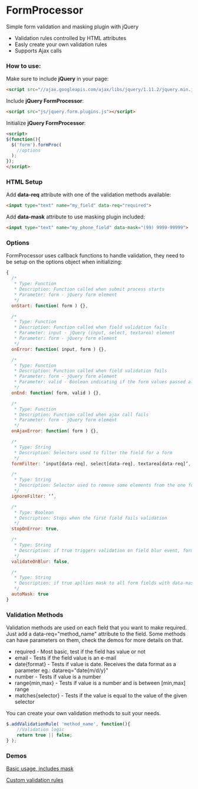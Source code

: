 # FormProcessor

 Simple form validation and masking plugin with jQuery
  - Validation rules controlled by HTML attributes
  - Easly create your own validation rules
  - Supports Ajax calls

### How to use:
Make sure to include **jQuery** in your page:

```html
<script src="//ajax.googleapis.com/ajax/libs/jquery/1.11.2/jquery.min.js"></script>
```
Include **jQuery FormProcessor**:

```html
<script src="js/jquery.form.plugins.js"></script>
```

Initialize **jQuery FormProcessor**:

```html
<script>
$(function(){
  $('form').formProc(
    //options
  );
});
</script>
```

### HTML Setup

Add **data-req** attribute with one of the validation methods available:

```html
<input type="text" name="my_field" data-req="required">
```

Add **data-mask** attribute to use masking plugin included:

```html
<input type="text" name="my_phone_field" data-mask="(99) 9999-99999">
```

### Options

FormProcessor uses callback functions to handle validation, they need to be setup on the options object when initializing:

```js
{
  /*
   * Type: Function
   * Description: Function called when submit process starts
   * Parameter: form - jQuery form element
   */
  onStart: function( form ) {},

  /*
   * Type: Function
   * Description: Function called when field validation fails
   * Parameter: input - jQuery (input, select, textarea) element
   * Parameter: form - jQuery form element
   */
  onError: function( input, form ) {},

  /*
   * Type: Function
   * Description: Function called when field validation fails
   * Parameter: form - jQuery form element
   * Parameter: valid - Boolean indicating if the form values passed all validation rules
   */
  onEnd: function( form, valid ) {},

  /*
   * Type: Function
   * Description: Function called when ajax call fails
   * Parameter: form - jQuery form element
   */
  onAjaxError: function( form ) {},

  /*
   * Type: String
   * Description: Selectors used to filter the field for a form
   */
  formFilter: ‘input[data-req], select[data-req], textarea[data-req]’,

  /*
   * Type: String
   * Description: Selector used to remove some elements from the one found by "formFilter"
   */
  ignoreFilter: ‘’,

  /*
   * Type: Boolean
   * Description: Stops when the first field fails validation
   */
  stopOnError: true,

  /*
   * Type: String
   * Description: if true triggers validation on field blur event, form submit keeps working
   */
  validateOnBlur: false,

  /*
   * Type: String
   * Description: if true apllies mask to all form fields with data-mask attribute on plugin inicialization
   */
  autoMask: true
}

```

### Validation Methods

Validation methods are used on each field that you want to make required. Just add a data-req="method_name" attribute to the field. Some methods can have parameters on them, check the demos for more details on that.

- required - Most basic, test if the field has value or not
- email - Tests if the field value is an e-mail
- date{format} - Tests if value is date. Receives the data format as a parameter eg.: datareq="date{m/d/y}"
- number - Tests if value is a number
- range{min,max} - Tests if value is a number and is between [min,max] range
- matches{selector} - Tests if the value is equal to the value of the given selector

You can create your own validation methods to suit your needs.

```js
$.addValidationRule( 'method_name', function(){
    //Validation logic
    return true || false;
} );
```

### Demos

[Basic usage, includes mask](http://codepen.io/ldupke/pen/dYGgZR)

[Custom validation rules](http://codepen.io/ldupke/pen/garpOx)
